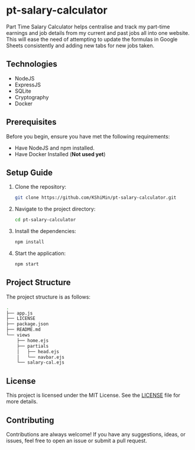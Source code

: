 # pt-salary-calculator

Part Time Salary Calculator helps centralise and track my part-time earnings and job details from my current and past jobs all into one website. This will ease the need of attempting to update the formulas in Google Sheets consistently and adding new tabs for new jobs taken.

## Technologies
- NodeJS
- ExpressJS
- SQLite
- Cryptography
- Docker

## Prerequisites

Before you begin, ensure you have met the following requirements:
- Have NodeJS and npm installed.
- Have Docker Installed (**Not used yet**)

## Setup Guide
1. Clone the repository: 
    ``` sh
    git clone https://github.com/KShiMin/pt-salary-calculator.git
    ```

2. Navigate to the project directory: 
    ``` sh
    cd pt-salary-calculator
    ```

3. Install the dependencies: 
    ``` sh 
    npm install 
    ```

4. Start the application: 
    ``` sh
    npm start 
    ```

## Project Structure 

The project structure is as follows:
``` sh
.
├── app.js
├── LICENSE
├── package.json
├── README.md
└── views
    ├── home.ejs
    ├── partials
    │   ├── head.ejs
    │   └── navbar.ejs
    └── salary-cal.ejs
```

## License 

This project is licensed under the MIT License. See the [LICENSE](https://github.com/KShiMin/pt-salary-calculator/blob/docs/LICENSE) file for more details.

## Contributing 

Contributions are always welcome! If you have any suggestions, ideas, or issues, feel free to open an issue or submit a pull request.